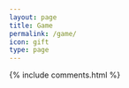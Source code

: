 ```yaml
---
layout: page
title: Game
permalink: /game/
icon: gift
type: page
---
```


{% include comments.html %}
